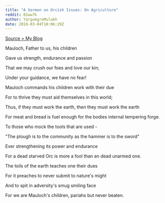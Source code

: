 ```yaml
---
title: "A Sermon on Orcish Issues: On Agriculture"
reddit: 81ww7k
author: YargukgroMulakh
date: 2018-03-04T10:06:29Z
---
```


[Source = My Blog](http://the-golzarga-ornim.blogspot.co.uk/2018/03/a-sermon-on-orcish-issues-on-argiculture.html)

Mauloch, Father to us, his children

Gave us strength, endurance and passion

That we may crush our foes and love our kin;

Under your guidance, we have no fear!

Mauloch commands his children work with their due

For to thrive they must aid themselves in this world;

Thus, if they must work the earth, then they must work the earth

For meat and bread is fuel enough for the bodies internal tempering forge.


To those who mock the tools that are used -

"The plough is to the community as the hammer is to the sword"

Ever strengthening its power and endurance

For a dead starved Orc is more a fool than an dead unarmed one.

The toils of the earth teaches one their dues

For it preaches to never submit to nature's might

And to spit in adversity's smug smiling face

For we are Mauloch's children, pariahs but never beaten.

